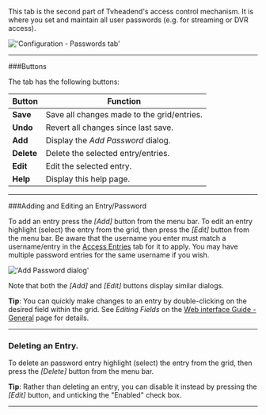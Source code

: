 This tab is the second part of Tvheadend's access control mechanism. It is
where you set and maintain all user passwords (e.g. for streaming or DVR access).

!['Configuration - Passwords tab'](docresources/configpasswordentries.png)

---

###Buttons

The tab has the following buttons:

Button                      | Function
----------------------------|-------------------
**Save**                    | Save all changes made to the grid/entries.
**Undo**                    | Revert all changes since last save.
**Add**                     | Display the *Add Password* dialog.
**Delete**                  | Delete the selected entry/entries.
**Edit**                    | Edit the selected entry.
**Help**                    | Display this help page.

---

###Adding and Editing an Entry/Password

To add an entry press the *[Add]* button from the menu bar. To edit an 
entry highlight (select) the entry from the grid, then press the 
*[Edit]* button from the menu bar. Be aware that the username you enter 
must match a username/entry in the [Access Entries](class/access_entry) 
tab for it to apply. You may have multiple password entries for the 
same username if you wish. 

!['Add Password dialog'](docresources/configpasswdadd.png)

Note that both the *[Add]* and *[Edit]* buttons display similar dialogs.

**Tip**: You can quickly make changes to an entry by double-clicking on 
the desired field within the grid. See *Editing Fields* on the [Web interface Guide - General](webui_general) 
page for details.

---

### Deleting an Entry.

To delete an password entry highlight (select) the entry from the grid, then press
the *[Delete]* button from the menu bar.

**Tip**: Rather than deleting an entry, you can disable it instead by 
pressing the *[Edit]* button, and unticking the "Enabled" check box.

---
